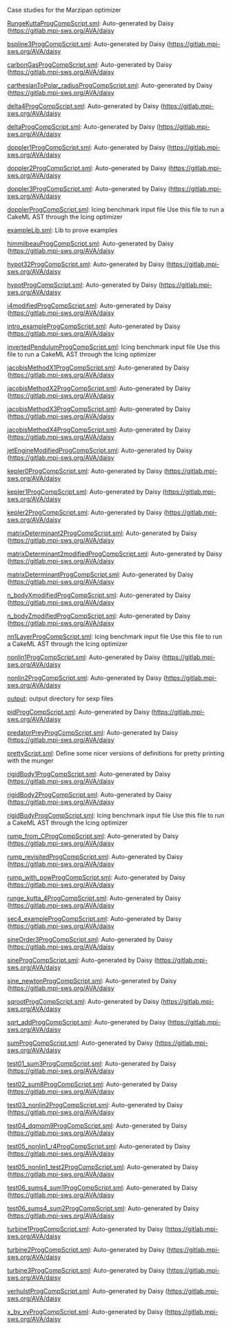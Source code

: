 Case studies for the Marzipan optimizer

[RungeKuttaProgCompScript.sml](RungeKuttaProgCompScript.sml):
Auto-generated by Daisy (https://gitlab.mpi-sws.org/AVA/daisy

[bspline3ProgCompScript.sml](bspline3ProgCompScript.sml):
Auto-generated by Daisy (https://gitlab.mpi-sws.org/AVA/daisy

[carbonGasProgCompScript.sml](carbonGasProgCompScript.sml):
Auto-generated by Daisy (https://gitlab.mpi-sws.org/AVA/daisy

[carthesianToPolar_radiusProgCompScript.sml](carthesianToPolar_radiusProgCompScript.sml):
Auto-generated by Daisy (https://gitlab.mpi-sws.org/AVA/daisy

[delta4ProgCompScript.sml](delta4ProgCompScript.sml):
Auto-generated by Daisy (https://gitlab.mpi-sws.org/AVA/daisy

[deltaProgCompScript.sml](deltaProgCompScript.sml):
Auto-generated by Daisy (https://gitlab.mpi-sws.org/AVA/daisy

[doppler1ProgCompScript.sml](doppler1ProgCompScript.sml):
Auto-generated by Daisy (https://gitlab.mpi-sws.org/AVA/daisy

[doppler2ProgCompScript.sml](doppler2ProgCompScript.sml):
Auto-generated by Daisy (https://gitlab.mpi-sws.org/AVA/daisy

[doppler3ProgCompScript.sml](doppler3ProgCompScript.sml):
Auto-generated by Daisy (https://gitlab.mpi-sws.org/AVA/daisy

[dopplerProgCompScript.sml](dopplerProgCompScript.sml):
Icing benchmark input file
Use this file to run a CakeML AST through the Icing optimizer

[exampleLib.sml](exampleLib.sml):
Lib to prove examples

[himmilbeauProgCompScript.sml](himmilbeauProgCompScript.sml):
Auto-generated by Daisy (https://gitlab.mpi-sws.org/AVA/daisy

[hypot32ProgCompScript.sml](hypot32ProgCompScript.sml):
Auto-generated by Daisy (https://gitlab.mpi-sws.org/AVA/daisy

[hypotProgCompScript.sml](hypotProgCompScript.sml):
Auto-generated by Daisy (https://gitlab.mpi-sws.org/AVA/daisy

[i4modifiedProgCompScript.sml](i4modifiedProgCompScript.sml):
Auto-generated by Daisy (https://gitlab.mpi-sws.org/AVA/daisy

[intro_exampleProgCompScript.sml](intro_exampleProgCompScript.sml):
Auto-generated by Daisy (https://gitlab.mpi-sws.org/AVA/daisy

[invertedPendulumProgCompScript.sml](invertedPendulumProgCompScript.sml):
Icing benchmark input file
Use this file to run a CakeML AST through the Icing optimizer

[jacobisMethodX1ProgCompScript.sml](jacobisMethodX1ProgCompScript.sml):
Auto-generated by Daisy (https://gitlab.mpi-sws.org/AVA/daisy

[jacobisMethodX2ProgCompScript.sml](jacobisMethodX2ProgCompScript.sml):
Auto-generated by Daisy (https://gitlab.mpi-sws.org/AVA/daisy

[jacobisMethodX3ProgCompScript.sml](jacobisMethodX3ProgCompScript.sml):
Auto-generated by Daisy (https://gitlab.mpi-sws.org/AVA/daisy

[jacobisMethodX4ProgCompScript.sml](jacobisMethodX4ProgCompScript.sml):
Auto-generated by Daisy (https://gitlab.mpi-sws.org/AVA/daisy

[jetEngineModifiedProgCompScript.sml](jetEngineModifiedProgCompScript.sml):
Auto-generated by Daisy (https://gitlab.mpi-sws.org/AVA/daisy

[kepler0ProgCompScript.sml](kepler0ProgCompScript.sml):
Auto-generated by Daisy (https://gitlab.mpi-sws.org/AVA/daisy

[kepler1ProgCompScript.sml](kepler1ProgCompScript.sml):
Auto-generated by Daisy (https://gitlab.mpi-sws.org/AVA/daisy

[kepler2ProgCompScript.sml](kepler2ProgCompScript.sml):
Auto-generated by Daisy (https://gitlab.mpi-sws.org/AVA/daisy

[matrixDeterminant2ProgCompScript.sml](matrixDeterminant2ProgCompScript.sml):
Auto-generated by Daisy (https://gitlab.mpi-sws.org/AVA/daisy

[matrixDeterminant2modifiedProgCompScript.sml](matrixDeterminant2modifiedProgCompScript.sml):
Auto-generated by Daisy (https://gitlab.mpi-sws.org/AVA/daisy

[matrixDeterminantProgCompScript.sml](matrixDeterminantProgCompScript.sml):
Auto-generated by Daisy (https://gitlab.mpi-sws.org/AVA/daisy

[n_bodyXmodifiedProgCompScript.sml](n_bodyXmodifiedProgCompScript.sml):
Auto-generated by Daisy (https://gitlab.mpi-sws.org/AVA/daisy

[n_bodyZmodifiedProgCompScript.sml](n_bodyZmodifiedProgCompScript.sml):
Auto-generated by Daisy (https://gitlab.mpi-sws.org/AVA/daisy

[nn1LayerProgCompScript.sml](nn1LayerProgCompScript.sml):
Icing benchmark input file
Use this file to run a CakeML AST through the Icing optimizer

[nonlin1ProgCompScript.sml](nonlin1ProgCompScript.sml):
Auto-generated by Daisy (https://gitlab.mpi-sws.org/AVA/daisy

[nonlin2ProgCompScript.sml](nonlin2ProgCompScript.sml):
Auto-generated by Daisy (https://gitlab.mpi-sws.org/AVA/daisy

[output](output):
output directory for sexp files

[pidProgCompScript.sml](pidProgCompScript.sml):
Auto-generated by Daisy (https://gitlab.mpi-sws.org/AVA/daisy

[predatorPreyProgCompScript.sml](predatorPreyProgCompScript.sml):
Auto-generated by Daisy (https://gitlab.mpi-sws.org/AVA/daisy

[prettyScript.sml](prettyScript.sml):
Define some nicer versions of definitions for pretty printing with the munger

[rigidBody1ProgCompScript.sml](rigidBody1ProgCompScript.sml):
Auto-generated by Daisy (https://gitlab.mpi-sws.org/AVA/daisy

[rigidBody2ProgCompScript.sml](rigidBody2ProgCompScript.sml):
Auto-generated by Daisy (https://gitlab.mpi-sws.org/AVA/daisy

[rigidBodyProgCompScript.sml](rigidBodyProgCompScript.sml):
Icing benchmark input file
Use this file to run a CakeML AST through the Icing optimizer

[rump_from_CProgCompScript.sml](rump_from_CProgCompScript.sml):
Auto-generated by Daisy (https://gitlab.mpi-sws.org/AVA/daisy

[rump_revisitedProgCompScript.sml](rump_revisitedProgCompScript.sml):
Auto-generated by Daisy (https://gitlab.mpi-sws.org/AVA/daisy

[rump_with_powProgCompScript.sml](rump_with_powProgCompScript.sml):
Auto-generated by Daisy (https://gitlab.mpi-sws.org/AVA/daisy

[runge_kutta_4ProgCompScript.sml](runge_kutta_4ProgCompScript.sml):
Auto-generated by Daisy (https://gitlab.mpi-sws.org/AVA/daisy

[sec4_exampleProgCompScript.sml](sec4_exampleProgCompScript.sml):
Auto-generated by Daisy (https://gitlab.mpi-sws.org/AVA/daisy

[sineOrder3ProgCompScript.sml](sineOrder3ProgCompScript.sml):
Auto-generated by Daisy (https://gitlab.mpi-sws.org/AVA/daisy

[sineProgCompScript.sml](sineProgCompScript.sml):
Auto-generated by Daisy (https://gitlab.mpi-sws.org/AVA/daisy

[sine_newtonProgCompScript.sml](sine_newtonProgCompScript.sml):
Auto-generated by Daisy (https://gitlab.mpi-sws.org/AVA/daisy

[sqrootProgCompScript.sml](sqrootProgCompScript.sml):
Auto-generated by Daisy (https://gitlab.mpi-sws.org/AVA/daisy

[sqrt_addProgCompScript.sml](sqrt_addProgCompScript.sml):
Auto-generated by Daisy (https://gitlab.mpi-sws.org/AVA/daisy

[sumProgCompScript.sml](sumProgCompScript.sml):
Auto-generated by Daisy (https://gitlab.mpi-sws.org/AVA/daisy

[test01_sum3ProgCompScript.sml](test01_sum3ProgCompScript.sml):
Auto-generated by Daisy (https://gitlab.mpi-sws.org/AVA/daisy

[test02_sum8ProgCompScript.sml](test02_sum8ProgCompScript.sml):
Auto-generated by Daisy (https://gitlab.mpi-sws.org/AVA/daisy

[test03_nonlin2ProgCompScript.sml](test03_nonlin2ProgCompScript.sml):
Auto-generated by Daisy (https://gitlab.mpi-sws.org/AVA/daisy

[test04_dqmom9ProgCompScript.sml](test04_dqmom9ProgCompScript.sml):
Auto-generated by Daisy (https://gitlab.mpi-sws.org/AVA/daisy

[test05_nonlin1_r4ProgCompScript.sml](test05_nonlin1_r4ProgCompScript.sml):
Auto-generated by Daisy (https://gitlab.mpi-sws.org/AVA/daisy

[test05_nonlin1_test2ProgCompScript.sml](test05_nonlin1_test2ProgCompScript.sml):
Auto-generated by Daisy (https://gitlab.mpi-sws.org/AVA/daisy

[test06_sums4_sum1ProgCompScript.sml](test06_sums4_sum1ProgCompScript.sml):
Auto-generated by Daisy (https://gitlab.mpi-sws.org/AVA/daisy

[test06_sums4_sum2ProgCompScript.sml](test06_sums4_sum2ProgCompScript.sml):
Auto-generated by Daisy (https://gitlab.mpi-sws.org/AVA/daisy

[turbine1ProgCompScript.sml](turbine1ProgCompScript.sml):
Auto-generated by Daisy (https://gitlab.mpi-sws.org/AVA/daisy

[turbine2ProgCompScript.sml](turbine2ProgCompScript.sml):
Auto-generated by Daisy (https://gitlab.mpi-sws.org/AVA/daisy

[turbine3ProgCompScript.sml](turbine3ProgCompScript.sml):
Auto-generated by Daisy (https://gitlab.mpi-sws.org/AVA/daisy

[verhulstProgCompScript.sml](verhulstProgCompScript.sml):
Auto-generated by Daisy (https://gitlab.mpi-sws.org/AVA/daisy

[x_by_xyProgCompScript.sml](x_by_xyProgCompScript.sml):
Auto-generated by Daisy (https://gitlab.mpi-sws.org/AVA/daisy
